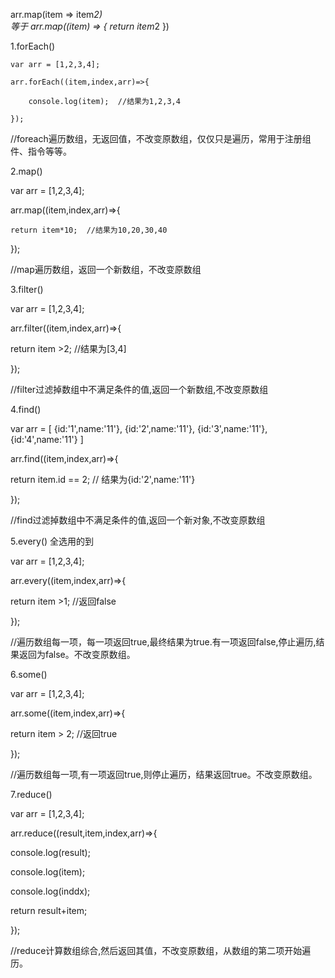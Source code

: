 arr.map(item => item*2)   
等于
arr.map((item) => {
    return item*2
}) 


1.forEach()
```
var arr = [1,2,3,4];

arr.forEach((item,index,arr)=>{

    console.log(item);  //结果为1,2,3,4

});
```
//foreach遍历数组，无返回值，不改变原数组，仅仅只是遍历，常用于注册组件、指令等等。

2.map()

var arr = [1,2,3,4];

arr.map((item,index,arr)=>{

    return item*10;  //结果为10,20,30,40

});

//map遍历数组，返回一个新数组，不改变原数组

3.filter()

var arr = [1,2,3,4];

arr.filter((item,index,arr)=>{

   return item >2; //结果为[3,4]

});

//filter过滤掉数组中不满足条件的值,返回一个新数组,不改变原数组

4.find()

var arr = [
    {id:'1',name:'11'},
    {id:'2',name:'11'},
    {id:'3',name:'11'},
    {id:'4',name:'11'}
]

arr.find((item,index,arr)=>{

   return item.id == 2; // 结果为{id:'2',name:'11'}

});

//find过滤掉数组中不满足条件的值,返回一个新对象,不改变原数组

5.every()    全选用的到

var arr = [1,2,3,4];

arr.every((item,index,arr)=>{

   return item >1; //返回false

});

//遍历数组每一项，每一项返回true,最终结果为true.有一项返回false,停止遍历,结果返回为false。不改变原数组。

6.some()

var arr = [1,2,3,4];

arr.some((item,index,arr)=>{

   return item > 2; //返回true

});

//遍历数组每一项,有一项返回true,则停止遍历，结果返回true。不改变原数组。

7.reduce()

var arr = [1,2,3,4];

arr.reduce((result,item,index,arr)=>{

  console.log(result);

  console.log(item);

  console.log(inddx);

  return result+item; 

});

//reduce计算数组综合,然后返回其值，不改变原数组，从数组的第二项开始遍历。